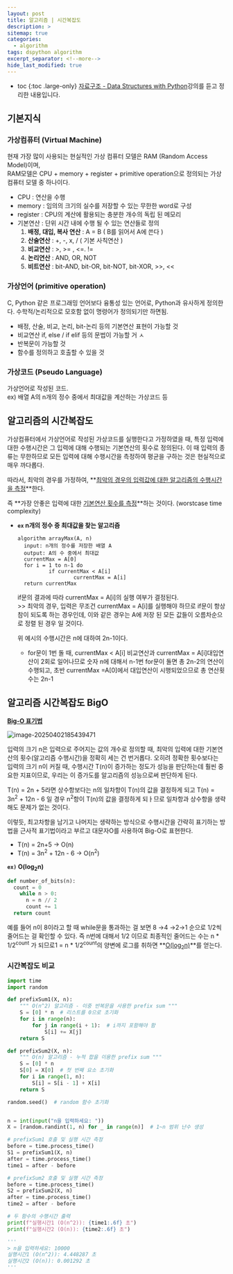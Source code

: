```yaml
---
layout: post
title: 알고리즘 | 시간복잡도
description: >
sitemap: true
categories: 
  - algorithm 
tags: dspython algorithm
excerpt_separator: <!--more-->
hide_last_modified: true
---
```

* toc
{:toc .large-only}
  [자료구조 - Data Structures with Python](https://www.youtube.com/playlist?list=PLsMufJgu5933ZkBCHS7bQTx0bncjwi4PK)강의를 듣고 정리한 내용입니다.<br>



<!--more-->

## 기본지식 

### 가상컴퓨터 (Virtual Machine)

현재 가장 많이 사용되는 현실적인 가상 컴퓨터 모델은 RAM (Random Access Model)이며, <br>RAM모델은 CPU + memory + register + primitive operation으로 정의되는 가상컴퓨터 모델 중 하나이다.

- CPU : 연산을 수행
- memory : 임의의 크기의 실수를 저장할 수 있는 무한한 word로 구성
- register : CPU의 계산에 활용되는 충분한 개수의 독립 된 메모리
- 기본연산 : 단위 시간 내에 수행 될 수 있는 연산들로 정의
  1. **배정, 대입, 복사 연산** : A = B ( B를 읽어서 A에 쓴다 )
  2. **산술연산** : +, -, x, / ( 기본 사칙연산 )
  3. **비교연산** : >, >= , <=. != 
  4. **논리연산** : AND, OR, NOT
  5. **비트연산** : bit-AND, bit-OR, bit-NOT, bit-XOR, >>, <<

### 가상언어 (primitive operation)

C, Python 같은 프로그래밍 언어보다 융통성 있는 언어로, Python과 유사하게 정의한다. 수학적/논리적으로 모호함 없이 명령어가 정의되기만 하면됨. 

- 배정, 산술, 비교, 논리, bit-논리 등의 기본연산 표현이 가능할 것
- 비교연산 if, else / if elif 등의 문법이 가능할 거 ㅅ
- 반복문이 가능할 것
- 함수를 정의하고 호출할 수 있을 것

### 가상코드 (Pseudo Language)

가상언어로 작성된 코드. <br>ex) 배열 A의 n개의 정수 중에서 최대값을 계산하는 가상코드 등



## 알고리즘의 시간복잡도

가상컴퓨터에서 가상언어로 작성된 가상코드를 실행한다고 가정하였을 때, 특정 입력에 대한 수행시간은 그 입력에 대해 수행되는 기본연산의 횟수로 정의된다. 이 때 입력의 종류는 무한하므로 모든 입력에 대해 수행시간을 측정하여 평균을 구하는 것은 현실적으로 매우 까다롭다. 

따라서, 최악의 경우를 가정하여, **<u>최악의 경우의 입력값에 대한 알고리즘의 수행시간을 측정</u>**한다.

즉 **가장 안좋은 입력에 대한 <u>기본연산 횟수를 측정</u>**하는 것이다. (worstcase time complexity)

- **`ex` n개의 정수 중 최대값을 찾는 알고리즘**

  ```
  algorithm arrayMax(A, n)
  	input: n개의 정수를 저장한 배열 A
  	output: A의 수 중에서 최대값
  	currentMax = A[0]
  	for i = 1 to n-1 do
  			if currentMax < A[i]
  					currentMax = A[i]
  	return currentMax
  ```

  if문의 결과에 따라 currentMax = A[i]의 실행 여부가 결정된다. <br>>> 최악의 경우, 입력은 무조건 currentMax = A[i]를 실행해야 하므로 if문이 항상 참이 되도록 하는 경우인데, 이와 같은 경우는 A에 저장 된 모든 값들이 오름차순으로 정렬 된 경우 일 것이다. 

  위 예시의 수행시간은 n에 대하여 2n-1이다. 

  - for문이 1번 돌 때, currentMax < A[i] 비교연산과 currentMax = A[i]대입연산이 2회로 일어나므로 숫자 n에 대해서 n-1번 for문이 돌면 총 2n-2의 연산이 수행되고, 초반 currentMax =A[0]에서 대입연산이 시행되었으므로 총 연산횟수는 2n-1 

  

## 알고리즘 시간복잡도 BigO

**[Big-O 표기법](https://www.bigocheatsheet.com/)** 

![image-20250402185439471](../../images/2025-03-29-02시간복잡도/image-20250402185439471-3587688.png)

입력의 크기 n은 입력으로 주어지는 값의 개수로 정의할 때, 최악의 입력에 대한 기본연산의 횟수(알고리즘 수행시간)을 정확히 세는 건 번거롭다. 오히려 정확한 횟수보다는 입력의 크기 n이 커질 때, 수행시간 T(n)이 증가하는 정도가 성능을 판단하는데 훨씬 중요한 지표이므로, 우리는 이 증가도를 알고리즘의 성능으로써 판단하게 된다.

 T(n) = 2n + 5라면 상수항보다는 n의 일차항이 T(n)의 값을 결정하게 되고 T(n) = 3n<sup>2</sup> + 12n - 6 일 경우 n<sup>2</sup>항이 T(n)의 값을 결정하게 되ㅏ므로 일차항과 상수항을 생략해도 문제가 없는 것이다. 

이렇듯, 최고차항을 남기고 나머지는 생략하는 방식으로 수행시간을 간략히 표기하는 방법을 근사적 표기법이라고 부르고 대문자O를 사용하여 Big-O로 표현한다.

- T(n) = 2n+5 &rarr; O(n)
- T(n) = 3n<sup>2</sup> + 12n - 6  &rarr; O(n<sup>2</sup>)

**`ex)` O(log<sub>2</sub>n)**

```python
def number_of_bits(n):
  count = 0
  	while n > 0:
      n = n // 2
      count += 1
  return count
```

예를 들어 n이 8이라고 할 때 while문을 통과하는 걸 보면 8 &rarr;4 &rarr;2&rarr;1 순으로 1/2씩 줄어드는 걸 확인할 수 있다. 즉 n번에 대해서 1/2 이므로 최종적인 줄어드는 수는 n * 1/2<sup>count</sup> 가 되므로1 = n * 1/2<sup>count</sup>의 양변에 로그를 취하면 **<u>O(log<sub>2</sub>n)</u>**를 얻는다.

### 시간복잡도 비교

```python
import time
import random

def prefixSum1(X, n):
    """ O(n^2) 알고리즘 - 이중 반복문을 사용한 prefix sum """
    S = [0] * n  # 리스트를 0으로 초기화
    for i in range(n):
        for j in range(i + 1):  # i까지 포함해야 함
            S[i] += X[j]
    return S

def prefixSum2(X, n):
    """ O(n) 알고리즘 - 누적 합을 이용한 prefix sum """
    S = [0] * n
    S[0] = X[0]  # 첫 번째 요소 초기화
    for i in range(1, n):
        S[i] = S[i - 1] + X[i]  
    return S

random.seed()  # random 함수 초기화


n = int(input("n을 입력하세요: "))
X = [random.randint(1, n) for _ in range(n)]  # 1~n 범위 난수 생성

# prefixSum1 호출 및 실행 시간 측정
before = time.process_time()
S1 = prefixSum1(X, n)
after = time.process_time()
time1 = after - before

# prefixSum2 호출 및 실행 시간 측정
before = time.process_time()
S2 = prefixSum2(X, n)
after = time.process_time()
time2 = after - before

# 두 함수의 수행시간 출력
print(f"실행시간1 (O(n^2)): {time1:.6f} 초")
print(f"실행시간2 (O(n)): {time2:.6f} 초")

'''
> n을 입력하세요: 10000
실행시간1 (O(n^2)): 4.448287 초
실행시간2 (O(n)): 0.001292 초
'''
```

